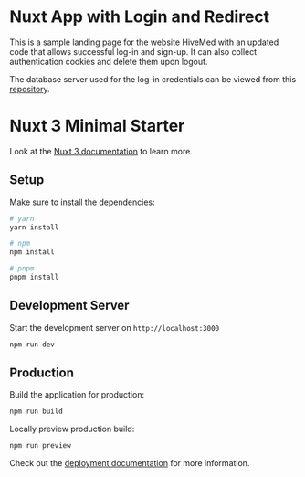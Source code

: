 # Nuxt App with Login and Redirect

This is a sample landing page for the website HiveMed with an updated code that allows successful log-in and sign-up. It can also collect authentication cookies and delete them upon logout.

The database server used for the log-in credentials can be viewed from this <a href = "https://github.com/rmarasiganjr/demo-express-server.git">repository</a>.




# Nuxt 3 Minimal Starter

Look at the [Nuxt 3 documentation](https://nuxt.com/docs/getting-started/introduction) to learn more.

## Setup

Make sure to install the dependencies:

```bash
# yarn
yarn install

# npm
npm install

# pnpm
pnpm install
```

## Development Server

Start the development server on `http://localhost:3000`

```bash
npm run dev
```

## Production

Build the application for production:

```bash
npm run build
```

Locally preview production build:

```bash
npm run preview
```

Check out the [deployment documentation](https://nuxt.com/docs/getting-started/deployment) for more information.
